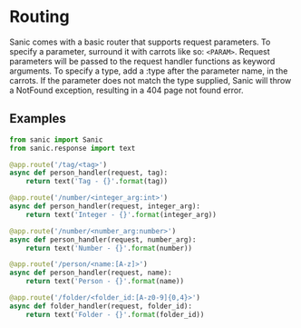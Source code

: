 # Routing

Sanic comes with a basic router that supports request parameters.  To specify a parameter, surround it with carrots like so: `<PARAM>`.  Request parameters will be passed to the request handler functions as keyword arguments.  To specify a type, add a :type after the parameter name, in the carrots.  If the parameter does not match the type supplied, Sanic will throw a NotFound exception, resulting in a 404 page not found error.


## Examples

```python
from sanic import Sanic
from sanic.response import text

@app.route('/tag/<tag>')
async def person_handler(request, tag):
	return text('Tag - {}'.format(tag))

@app.route('/number/<integer_arg:int>')
async def person_handler(request, integer_arg):
	return text('Integer - {}'.format(integer_arg))

@app.route('/number/<number_arg:number>')
async def person_handler(request, number_arg):
	return text('Number - {}'.format(number))

@app.route('/person/<name:[A-z]>')
async def person_handler(request, name):
	return text('Person - {}'.format(name))

@app.route('/folder/<folder_id:[A-z0-9]{0,4}>')
async def folder_handler(request, folder_id):
	return text('Folder - {}'.format(folder_id))

```
